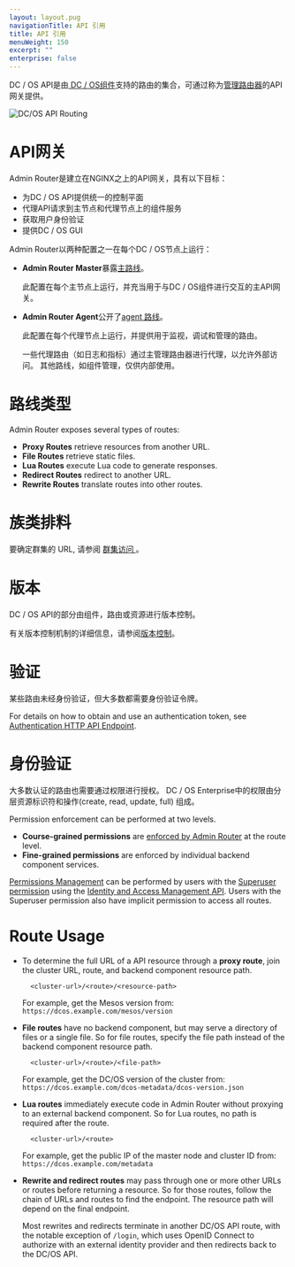 ```yaml
---
layout: layout.pug
navigationTitle: API 引用
title: API 引用
menuWeight: 150
excerpt: ""
enterprise: false
---
```

DC / OS API是由[ DC / OS组件](/1.10/overview/architecture/components/)支持的路由的集合，可通过称为[管理路由器](/1.10/overview/architecture/components/#admin-router)的API网关提供。

<!-- Use html img for horizontal centering -->

<img src="/1.10/img/dcos-api-routing.png" alt="DC/OS API Routing" style="display:block;margin:0 auto" />

# API网关

Admin Router是建立在NGINX之上的API网关，具有以下目标：

- 为DC / OS API提供统一的控制平面
- 代理API请求到主节点和代理节点上的组件服务
- 获取用户身份验证
- 提供DC / OS GUI

Admin Router以两种配置之一在每个DC / OS节点上运行：

- **Admin Router Master**暴露[主路线](/1.10/api/master-routes/)。
    
    此配置在每个主节点上运行，并充当用于与DC / OS组件进行交互的主API网关。

- **Admin Router Agent**公开了[agent 路线](/1.10/api/agent-routes/)。
    
    此配置在每个代理节点上运行，并提供用于监视，调试和管理的路由。
    
    一些代理路由（如日志和指标）通过主管理路由器进行代理，以允许外部访问。 其他路线，如组件管理，仅供内部使用。

# 路线类型

Admin Router exposes several types of routes:

- **Proxy Routes** retrieve resources from another URL.
- **File Routes** retrieve static files.
- **Lua Routes** execute Lua code to generate responses.
- **Redirect Routes** redirect to another URL.
- **Rewrite Routes** translate routes into other routes.

# 族类排料

要确定群集的 URL, 请参阅 [ 群集访问 ](/1.10/api/access/)。

# 版本

DC / OS API的部分由组件，路由或资源进行版本控制。

有关版本控制机制的详细信息，请参阅[版本控制](/1.10/api/versioning/)。

# 验证

某些路由未经身份验证，但大多数都需要身份验证令牌。

For details on how to obtain and use an authentication token, see [Authentication HTTP API Endpoint](/1.10/security/ent/iam-api/).

# 身份验证

大多数认证的路由也需要通过权限进行授权。 DC / OS Enterprise中的权限由分层资源标识符和操作(create, read, update, full) 组成。

Permission enforcement can be performed at two levels.

- **Course-grained permissions** are [enforced by Admin Router](/1.10/security/ent/perms-reference/#admin-router) at the route level.
- **Fine-grained permissions** are enforced by individual backend component services.

[Permissions Management](/1.10/security/ent/perms-management/) can be performed by users with the [Superuser permission](/1.10/security/ent/perms-reference/#superuser) using the [Identity and Access Management API](/1.10/security/ent/iam-api/). Users with the Superuser permission also have implicit permission to access all routes.

# Route Usage

- To determine the full URL of a API resource through a **proxy route**, join the cluster URL, route, and backend component resource path.
    
        <cluster-url>/<route>/<resource-path>
        
    
    For example, get the Mesos version from: `https://dcos.example.com/mesos/version`

- **File routes** have no backend component, but may serve a directory of files or a single file. So for file routes, specify the file path instead of the backend component resource path.
    
        <cluster-url>/<route>/<file-path>
        
    
    For example, get the DC/OS version of the cluster from: `https://dcos.example.com/dcos-metadata/dcos-version.json`

- **Lua routes** immediately execute code in Admin Router without proxying to an external backend component. So for Lua routes, no path is required after the route.
    
        <cluster-url>/<route>
        
    
    For example, get the public IP of the master node and cluster ID from: `https://dcos.example.com/metadata`

- **Rewrite and redirect routes** may pass through one or more other URLs or routes before returning a resource. So for those routes, follow the chain of URLs and routes to find the endpoint. The resource path will depend on the final endpoint.
    
    Most rewrites and redirects terminate in another DC/OS API route, with the notable exception of `/login`, which uses OpenID Connect to authorize with an external identity provider and then redirects back to the DC/OS API.